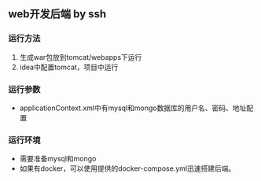 ## web开发后端 by ssh

### 运行方法
1. 生成war包放到tomcat/webapps下运行
2. idea中配置tomcat，项目中运行

### 运行参数
* applicationContext.xml中有mysql和mongo数据库的用户名、密码、地址配置

### 运行环境
* 需要准备mysql和mongo
* 如果有docker，可以使用提供的docker-compose.yml迅速搭建后端。